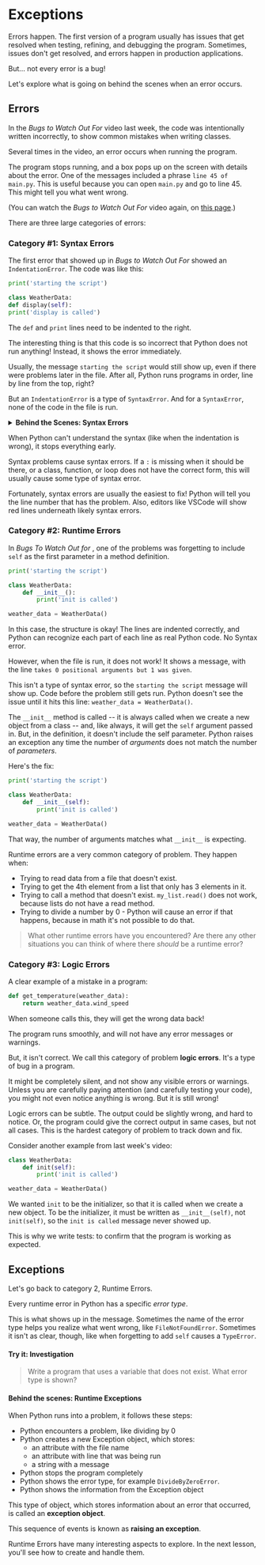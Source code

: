# Exceptions

Errors happen. The first version of a program usually has issues that get resolved 
when testing, refining, and debugging the program. Sometimes, issues don't get
resolved, and errors happen in production applications.

But... not every error is a bug!

Let's explore what is going on behind the scenes when an error occurs.

## Errors

In the *Bugs to Watch Out For* video last week, the code was intentionally 
written incorrectly, to show common mistakes when writing classes. 

Several times in the video, an error occurs when running the program.

The program stops running, and a box pops up on the screen with details about 
the error. One of the messages included a phrase `line 45 of main.py`. This is 
useful because you can open `main.py` and go to line 45. This might tell you 
what went wrong.

(You can watch the *Bugs to Watch Out For* video again, on [this page](/lessons/classes-and-objects/bugs-to-watch-out-for.html).)


There are three large categories of errors:

### Category #1: Syntax Errors


The first error that showed up in *Bugs to Watch Out For* showed an 
`IndentationError`. The code was like this:

```python
print('starting the script')

class WeatherData:
def display(self):
print('display is called')
```

The `def` and `print` lines need to be indented to the right.

The interesting thing is that this code is so incorrect that Python does not run 
anything! Instead, it shows the error immediately. 

Usually, the message `starting the script` would still show up, even if there 
were problems later in the file. After all, Python runs programs in order, 
line by line from the top, right? 

But an `IndentationError` is a type of `SyntaxError`. And for a `SyntaxError`, 
none of the code in the file is run.

<details>
<summary><strong>Behind the Scenes: Syntax Errors</strong></summary>

When you enter `python main.py` on the Terminal, Python takes a series of steps. 
First, it reads the code for the _structures_. It finds out where the classes 
are, where the functions are, and where the loops, conditions, statements, and 
expressions are. This step is called _parsing the syntax_.

Only _after_ parsing does Python actually execute the code from top to bottom. 
</details>


When Python can't understand the syntax (like when the indentation is wrong), 
it stops everything early.

Syntax problems cause syntax errors. If a `:` is missing when it should be there, 
or a class, function, or loop does not have the correct form, this will usually 
cause some type of syntax error.

Fortunately, syntax errors are usually the easiest to fix! Python will tell you 
the line number that has the problem. Also, editors like VSCode will show red 
lines underneath likely syntax errors.

### Category #2: Runtime Errors

In _Bugs To Watch Out for_ , one of the problems was forgetting to include `self` 
as the first parameter in a method definition. 

```python
print('starting the script')

class WeatherData:
    def __init__():
        print('init is called')

weather_data = WeatherData()
```

In this case, the structure is okay! The lines are indented correctly, and
Python can recognize each part of each line as real Python code. No Syntax
error.

However, when the file is run, it does not work! It shows a message, with the 
line `takes 0 positional arguments but 1 was given`.

This isn't a type of syntax error, so the `starting the script` message will
show up. Code before the problem still gets run. Python doesn't see the issue
until it hits this line: `weather_data = WeatherData()`.

The `__init__` method is called -- it is always called when we create a new
object from a class -- and, like always, it will get the `self` argument passed
in. But, in the definition, it doesn't include the self parameter. Python raises
an exception any time the number of _arguments_ does not match the number of
_parameters_.

Here's the fix:

```python
print('starting the script')

class WeatherData:
    def __init__(self):
        print('init is called')

weather_data = WeatherData()
```

That way, the number of arguments matches what `__init__` is expecting.

Runtime errors are a very common category of problem. They happen when:

* Trying to read data from a file that doesn't exist.
* Trying to get the 4th element from a list that only has 3 elements in it.
* Trying to call a method that doesn't exist. `my_list.read()` does not work, because lists do not have a read method.
* Trying to divide a number by 0 - Python will cause an error if that happens, because in math it's not possible to do that.

> What other runtime errors have you encountered?
> Are there any other situations you can think of where there _should_ be a
> runtime error?

### Category #3: Logic Errors

A clear example of a mistake in a program:

```python
def get_temperature(weather_data):
    return weather_data.wind_speed
```

When someone calls this, they will get the wrong data back!

The program runs smoothly, and will not have any error messages or warnings.

But, it isn't correct. We call this category of problem **logic errors**. It's a type of bug in a program. 

It might be completely silent, and not show any visible errors or warnings. Unless 
you are carefully paying attention (and carefully testing your code), you might 
not even notice anything is wrong. But it is still wrong!

Logic errors can be subtle. The output could be slightly wrong, and hard to 
notice. Or, the program could give the correct output in same cases, but not 
all cases. This is the hardest category of problem to track down and fix.

Consider another example from last week's video:

```python
class WeatherData:
    def init(self):
        print('init is called')

weather_data = WeatherData()
```

We wanted `init` to be the initializer, so that it is called when we create a 
new object. To be the initializer, it must be written as `__init__(self)`, not 
`init(self)`, so the `init is called` message never showed up. 

This is why we write tests: to confirm that the program is working as expected.

## Exceptions

Let's go back to category 2, Runtime Errors.

Every runtime error in Python has a specific _error type_.

This is what shows up in the message. Sometimes the name of the error type 
helps you realize what went wrong, like `FileNotFoundError`. Sometimes it isn't 
as clear, though, like when forgetting to add `self` causes a `TypeError`.

#### Try it: Investigation

> Write a program that uses a variable that does not exist. What error type is shown?

#### Behind the scenes: Runtime Exceptions

When Python runs into a problem, it follows these steps:

* Python encounters a problem, like dividing by 0
* Python creates a new Exception object, which stores:
  * an attribute with the file name
  * an attribute with line that was being run
  * a string with a message
* Python stops the program completely
* Python shows the error type, for example `DivideByZeroError`.
* Python shows the information from the Exception object

This type of object, which stores information about an error that occurred, is called an **exception object**.

This sequence of events is known as **raising an exception**.

Runtime Errors have many interesting aspects to explore. In the next lesson, you'll see how to
create and handle them.
